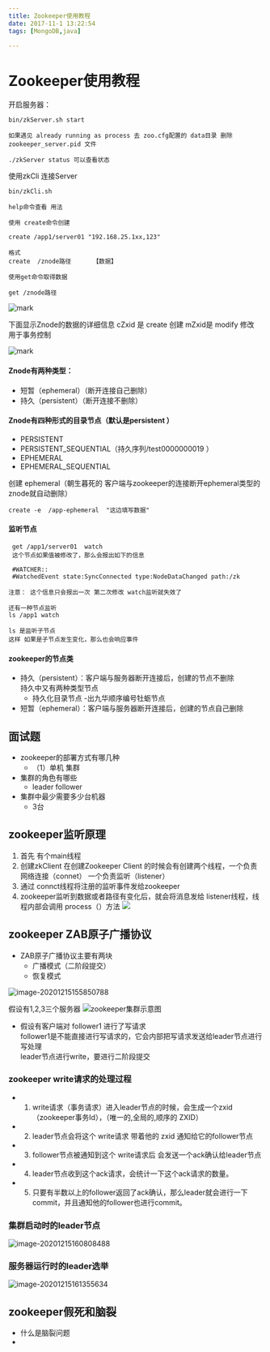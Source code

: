 ```yaml
---
title: Zookeeper使用教程
date: 2017-11-1 13:22:54
tags: [MongoDB,java]

---
```

Zookeeper使用教程
======

开启服务器：
```
bin/zkServer.sh start

如果遇见 already running as process 去 zoo.cfg配置的 data目录 删除zookeeper_server.pid 文件

./zkServer status 可以查看状态
```

使用zkCli 连接Server
```
bin/zkCli.sh

help命令查看 用法

使用 create命令创建

create /app1/server01 "192.168.25.1xx,123"

格式
create  /znode路径      【数据】

使用get命令取得数据

get /znode路径

```
![mark](http://p5uenqci6.bkt.clouddn.com/blog/180323/a358iLgm3F.png?imageslim)

下面显示Znode的数据的详细信息   cZxid 是 create 创建  mZxid是 modify 修改  用于事务控制

![mark](http://p5uenqci6.bkt.clouddn.com/blog/180323/C0eBAkg87g.png?imageslim)

#### Znode有两种类型：
- 短暂（ephemeral）（断开连接自己删除）
- 持久（persistent）（断开连接不删除）
#### Znode有四种形式的目录节点（默认是persistent ）
- PERSISTENT
- PERSISTENT_SEQUENTIAL（持久序列/test0000000019 ）
- EPHEMERAL
- EPHEMERAL_SEQUENTIAL


创建 ephemeral（朝生暮死的  客户端与zookeeper的连接断开ephemeral类型的znode就自动删除）
```
create -e  /app-ephemeral  "这边填写数据"
```


#### 监听节点
```
 get /app1/server01  watch
 这个节点如果值被修改了，那么会报出如下的信息

 #WATCHER::
 #WatchedEvent state:SyncConnected type:NodeDataChanged path:/zk

注意： 这个信息只会报出一次 第二次修改 watch监听就失效了

还有一种节点监听
ls /app1 watch

ls 是监听子节点
这样 如果是子节点发生变化，那么也会响应事件
```

#### zookeeper的节点类
- 持久（persistent）：客户端与服务器断开连接后，创建的节点不删除  
    持久中又有两种类型节点
    - 持久化目录节点
    -出九华顺序编号牡蛎节点
- 短暂（ephemeral）：客户端与服务器断开连接后，创建的节点自己删除


## 面试题
- zookeeper的部署方式有哪几种
    - （1）单机 集群
- 集群的角色有哪些
    - leader follower
- 集群中最少需要多少台机器
    - 3台

## zookeeper监听原理
1. 首先 有个main线程
2. 创建zkClient  在创建Zookeeper Client 的时候会有创建两个线程，一个负责网络连接（connet）
一个负责监听（listener）
3. 通过 connct线程将注册的监听事件发给zookeeper
4. zookeeper监听到数据或者路径有变化后，就会将消息发给 listener线程，线程内部会调用 process（）方法
![](https://i.loli.net/2019/11/03/1QhdgYV3KlrNLyS.png)


## zookeeper ZAB原子广播协议
- ZAB原子广播协议主要有两块
    - 广播模式（二阶段提交）
    - 恢复模式
    





![image-20201215155850788](https://gitee.com/guxiangfly/blogimage/raw/master/img/image-20201215155850788.png)

 假设有1,2,3三个服务器
![zookeeper集群示意图](https://i.loli.net/2019/11/11/Yq57jkirITHSEtd.png)

- 假设有客户端对 follower1 进行了写请求  
follower1是不能直接进行写请求的，它会内部把写请求发送给leader节点进行写处理  
leader节点进行write，要进行二阶段提交

### zookeeper write请求的处理过程
- 1. write请求（事务请求）进入leader节点的时候，会生成一个zxid（zookeeper事务Id），（唯一的,全局的,顺序的 ZXID）
- 2. leader节点会将这个 write请求 带着他的  zxid  通知给它的follower节点
- 3. follower节点被通知到这个 write请求后 会发送一个ack确认给leader节点
- 4. leader节点收到这个ack请求，会统计一下这个ack请求的数量。
- 5. 只要有半数以上的follower返回了ack确认，那么leader就会进行一下commit，并且通知他的follower也进行commit。

### 集群启动时的leader节点

![image-20201215160808488](https://gitee.com/guxiangfly/blogimage/raw/master/img/image-20201215160808488.png)

### 服务器运行时的leader选举

![image-20201215161355634](https://gitee.com/guxiangfly/blogimage/raw/master/img/image-20201215161355634.png)



## zookeeper假死和脑裂
- 什么是脑裂问题
- 
